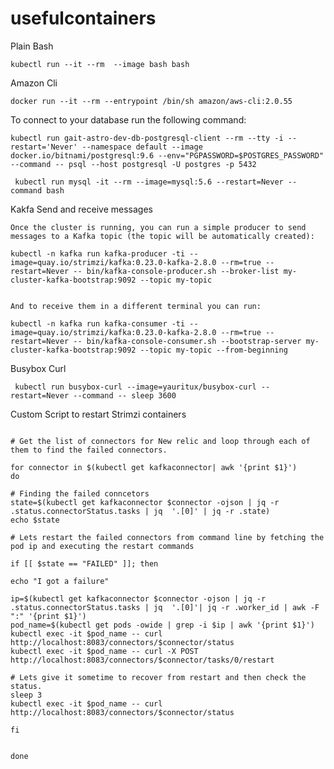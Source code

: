 # usefulcontainers

Plain Bash

    kubectl run --it --rm  --image bash bash




Amazon Cli

    docker run --it --rm --entrypoint /bin/sh amazon/aws-cli:2.0.55


To connect to your database run the following command:

    kubectl run gait-astro-dev-db-postgresql-client --rm --tty -i --restart='Never' --namespace default --image docker.io/bitnami/postgresql:9.6 --env="PGPASSWORD=$POSTGRES_PASSWORD" --command -- psql --host postgresql -U postgres -p 5432
    
     kubectl run mysql -it --rm --image=mysql:5.6 --restart=Never --command bash
     
     
     
     
Kakfa Send and receive messages


    Once the cluster is running, you can run a simple producer to send messages to a Kafka topic (the topic will be automatically created):

    kubectl -n kafka run kafka-producer -ti --image=quay.io/strimzi/kafka:0.23.0-kafka-2.8.0 --rm=true --restart=Never -- bin/kafka-console-producer.sh --broker-list my-cluster-kafka-bootstrap:9092 --topic my-topic
  
  
    And to receive them in a different terminal you can run:

    kubectl -n kafka run kafka-consumer -ti --image=quay.io/strimzi/kafka:0.23.0-kafka-2.8.0 --rm=true --restart=Never -- bin/kafka-console-consumer.sh --bootstrap-server my-cluster-kafka-bootstrap:9092 --topic my-topic --from-beginning
    
    
    
Busybox Curl 

     kubectl run busybox-curl --image=yauritux/busybox-curl --restart=Never --command -- sleep 3600

Custom Script to restart Strimzi containers

```
        
# Get the list of connectors for New relic and loop through each of them to find the failed connectors.
 
for connector in $(kubectl get kafkaconnector| awk '{print $1}')
do
 
# Finding the failed conncetors
state=$(kubectl get kafkaconnector $connector -ojson | jq -r .status.connectorStatus.tasks | jq  '.[0]' | jq -r .state)
echo $state
 
# Lets restart the failed connectors from command line by fetching the pod ip and executing the restart commands
 
if [[ $state == "FAILED" ]]; then
 
echo "I got a failure"
 
ip=$(kubectl get kafkaconnector $connector -ojson | jq -r .status.connectorStatus.tasks | jq  '.[0]'| jq -r .worker_id | awk -F ":" '{print $1}')
pod_name=$(kubectl get pods -owide | grep -i $ip | awk '{print $1}')
kubectl exec -it $pod_name -- curl http://localhost:8083/connectors/$connector/status
kubectl exec -it $pod_name -- curl -X POST http://localhost:8083/connectors/$connector/tasks/0/restart
 
# Lets give it sometime to recover from restart and then check the status.
sleep 3
kubectl exec -it $pod_name -- curl http://localhost:8083/connectors/$connector/status
 
fi
 
 
done

```


    
